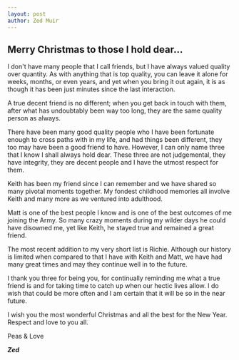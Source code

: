 ```yaml
---
layout: post
author: Zed Muir
---
```


## Merry Christmas to those I hold dear...

I don't have many people that I call friends, but I have always valued quality over quantity. As with anything that is top quality, you can leave it alone for weeks, months, or even years, and yet when you bring it out again, it is as though it has been just minutes since the last interaction.

A true decent friend is no different; when you get back in touch with them, after what has undoubtably been way too long, they are the same quality person as always.

There have been many good quality people who I have been fortunate enough to cross paths with in my life, and had things been different, they too may have been a good friend to have. However, I can only name three that I know I shall always hold dear. These three are not judgemental, they have integrity, they are decent people and I have the utmost respect for them.

Keith has been my friend since I can remember and we have shared so many pivotal moments together. My fondest childhood memories all involve Keith and many more as we ventured into adulthood.

Matt is one of the best people I know and is one of the best outcomes of me joining the Army. So many crazy moments during my wilder days he could have disowned me, yet like Keith, he stayed true and remained a great friend.

The most recent addition to my very short list is Richie. Although our history is limited when compared to that I have with Keith and Matt, we have had many great times and may they continue well in to the future.

I thank you three for being you, for continually reminding me what a true friend is and for taking time to catch up when our hectic lives allow. I do wish that could be more often and I am certain that it will be so in the near future.

I wish you the most wonderful Christmas and all the best for the New Year. Respect and love to you all.

Peas & Love

**_Zed_**
